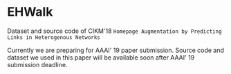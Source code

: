 # EHWalk
Dataset and source code of CIKM'18 `Homepage Augmentation by Predicting Links in Heterogenous Networks`

Currently we are preparing for AAAI' 19 paper submission. Source code and dataset we used in this paper will be available soon after AAAI' 19 submission deadline.
